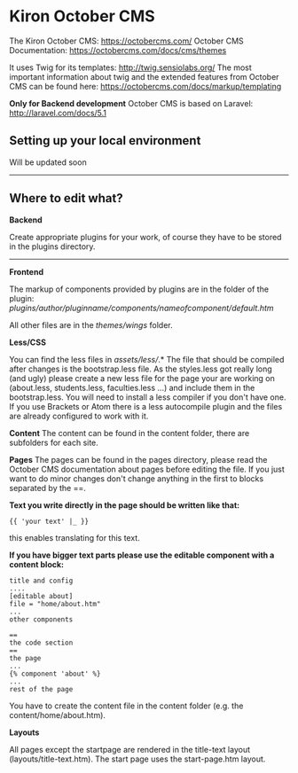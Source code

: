 Kiron October CMS
=======

The Kiron October CMS: https://octobercms.com/
October CMS Documentation: https://octobercms.com/docs/cms/themes

It uses Twig for its templates: http://twig.sensiolabs.org/
The most important information about twig and the extended features from October CMS can be found here:  https://octobercms.com/docs/markup/templating


**Only for Backend development**
October CMS is based on Laravel: http://laravel.com/docs/5.1



Setting up your local environment
-------

Will be updated soon


---


## Where to edit what? ##

**Backend**

Create appropriate plugins for your work, of course they have to be stored in the plugins directory.


----------


**Frontend**

The markup of components provided by plugins are in the folder of the plugin: *plugins/author/pluginname/components/nameofcomponent/default.htm*

All other files are in the *themes/wings* folder.

**Less/CSS**

You can find the less files in *assets/less/*.* The file that should be compiled after changes is the bootstrap.less file. As the styles.less got really long (and ugly) please create a new less file for the page your are working on (about.less, students.less, faculties.less ...) and include them in the bootstrap.less. You will need to install a less compiler if you don't have one. If you use Brackets or Atom there is a less autocompile plugin and the files are already configured to work with it.

**Content**
The content can be found in the content folder, there are subfolders for each site.

**Pages**
The pages can be found in the pages directory, please read the October CMS documentation about pages before editing the file. If you just want to do minor changes don't change anything in the first to blocks separated by the ==.

**Text you write directly in the page should be written like that:**

    {{ 'your text' |_ }}

this enables translating for this text.

**If you have bigger text parts please use the editable component with a content block:**

    title and config
    ....
    [editable about]
    file = "home/about.htm"
	...
	other components

	==
	the code section
	==
	the page
	...
	{% component 'about' %}
	...
	rest of the page

You have to create the content file in the content folder (e.g. the content/home/about.htm).

**Layouts**

All pages except the startpage are rendered in the title-text layout (layouts/title-text.htm). The start page uses the start-page.htm layout.
